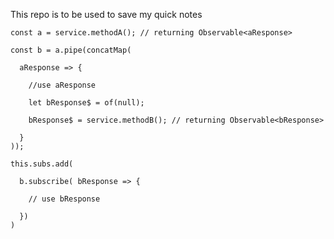 This repo is to be used to save my quick notes

	const a = service.methodA(); // returning Observable<aResponse>
	
	const b = a.pipe(concatMap(

	  aResponse => {

		//use aResponse

		let bResponse$ = of(null);

		bResponse$ = service.methodB(); // returning Observable<bResponse>

	  }
	));

	this.subs.add(

	  b.subscribe( bResponse => {

		// use bResponse

	  })
	)
